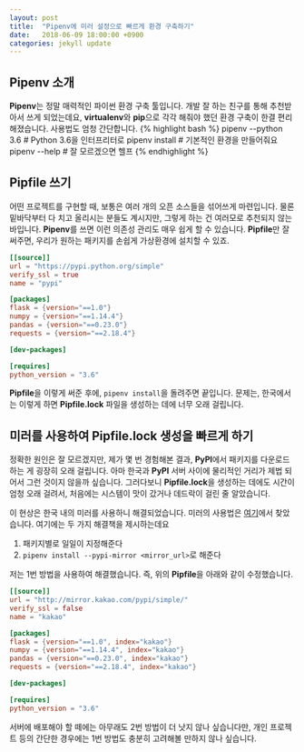 ```yaml
---
layout: post
title:  "Pipenv에 미러 설정으로 빠르게 환경 구축하기"
date:   2018-06-09 18:00:00 +0900
categories: jekyll update
---
```


## Pipenv 소개
**Pipenv**는 정말 매력적인 파이썬 환경 구축 툴입니다. 개발 잘 하는 친구를 통해 추천받아서 쓰게 되었는데요, **virtualenv**와 **pip**으로 각각 해줘야 했던 환경 구축이 한결 편리해졌습니다. 사용법도 엄청 간단합니다.
{% highlight bash %}
pipenv --python 3.6 # Python 3.6을 인터프리터로
pipenv install # 기본적인 환경을 만들어줘요
pipenv --help # 잘 모르겠으면 헬프
{% endhighlight %}

## Pipfile 쓰기
어떤 프로젝트를 구현할 때, 보통은 여러 개의 오픈 소스들을 섞어쓰게 마련입니다. 물론 밑바닥부터 다 치고 올리시는 분들도 계시지만, 그렇게 하는 건 여러모로 추천되지 않는 바입니다. **Pipenv**를 쓰면 이런 의존성 관리도 매우 쉽게 할 수 있습니다. **Pipfile**만 잘 써주면, 우리가 원하는 패키지를 손쉽게 가상환경에 설치할 수 있죠.
```toml
[[source]]
url = "https://pypi.python.org/simple"
verify_ssl = true
name = "pypi"

[packages]
flask = {version="==1.0"}
numpy = {version="==1.14.4"}
pandas = {version="==0.23.0"}
requests = {version="==2.18.4"}

[dev-packages]

[requires]
python_version = "3.6"
```

**Pipfile**을 이렇게 써준 후에, ```pipenv install```을 돌려주면 끝입니다. 문제는, 한국에서는 이렇게 하면 **Pipfile.lock** 파일을 생성하는 데에 너무 오래 걸립니다.

## 미러를 사용하여 Pipfile.lock 생성을 빠르게 하기
정확한 원인은 잘 모르겠지만, 제가 몇 번 경험해본 결과, **PyPI**에서 패키지를 다운로드하는 게 굉장히 오래 걸립니다. 아마 한국과 **PyPI** 서버 사이에 물리적인 거리가 제법 되어서 그런 것이지 않을까 싶습니다. 그러다보니 **Pipfile.lock**을 생성하는 데에도 시간이 엄청 오래 걸려서, 처음에는 시스템이 맛이 갔거나 데드락이 걸린 줄 알았습니다.

이 현상은 한국 내의 미러를 사용하니 해결되었습니다. 미러의 사용법은 [여기](https://docs.pipenv.org/advanced/)에서 찾았습니다. 여기에는 두 가지 해결책을 제시하는데요

1. 패키지별로 일일이 지정해준다
2. ```pipenv install --pypi-mirror <mirror_url>```로 해준다

저는 1번 방법을 사용하여 해결했습니다. 즉, 위의 **Pipfile**을 아래와 같이 수정했습니다.

```toml
[[source]]
url = "http://mirror.kakao.com/pypi/simple/"
verify_ssl = false
name = "kakao"

[packages]
flask = {version="==1.0", index="kakao"}
numpy = {version="==1.14.4", index="kakao"}
pandas = {version="==0.23.0", index="kakao"}
requests = {version="==2.18.4", index="kakao"}

[dev-packages]

[requires]
python_version = "3.6"
```

서버에 배포해야 할 떼에는 아무래도 2번 방법이 더 낫지 않나 싶습니다만, 개인 프로젝트 등의 간단한 경우에는 1번 방법도 충분히 고려해볼 만하지 않나 싶습니다.